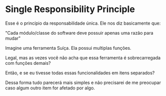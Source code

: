 # Single Responsibility Principle

Esse é o princípio da responsabilidade única. Ele nos diz basicamente que:

"Cada módulo/classe do software deve possuir apenas uma razão para mudar"

Imagine uma ferramenta Suíça. Ela possui multiplas funções. 

Legal, mas as vezes você não acha que essa ferramenta é sobrecarregada com funções demais?

Então, e se eu tivesse todas essas funcionalidades em itens separados? 

Dessa forma tudo parecerá mais simples e não precisarei de me preocupar caso algum outro item for afetado por algo.
